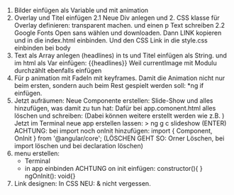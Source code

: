 1. Bilder einfügen als Variable und mit animation
2. Overlay und Titel einfügen
    2.1 Neue Div anlegen und 2. CSS klasse für Overlay definieren: transparent machen.
        und einen p Text schreiben
    2.2 Google Fonts Open sans wählen und downloaden. Dann LINK kopieren und in die index.html einbinden.
        Und den CSS Link in die style.css einbinden bei body
3. Text als Array anlegen (headlines) in ts  und Titel einfügen als String. und im html als Var einfügen: {{headlines}}
    Weil currentImage mit Modulu durchzählt ebenfalls einfügen
4. Für p animation mit FadeIn mit keyframes. Damit die Animation nicht nur beim ersten, sondern auch beim Rest gespielt werden soll:
    *ng if einfügen. 
5. Jetzt aufräumen: Neue Componente erstellen: Slide-Show und alles hinzufügen, was damit zu tun hat: Dafür bei
    app.comonent.html alles löschen und schreiben: <app-slideshow></app-slideshow>
    (Dabei können weitere erstellt werden wie z.B. <app-header></app-header>)
    Jetzt im Terminal neue app erstellen lassen: > ng g c slideshow (ENTER)
    ACHTUNG: bei import noch onInit hinzufügen: import { Component, OnInit } from '@angular/core';
    (LÖSCHEN GEHT SO: Orner Löschen, bei import löschen und bei declaration löschen)
6. menu erstellen:
    - Terminal
    - in app einbinden
    ACHTUNG on init einfügen:
    constructor(){ }
    ngOnInit(): void{}
7. Link designen: In CSS NEU: & nicht vergessen.
